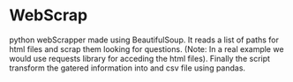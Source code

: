 # WebScrap

python webScrapper made using BeautifulSoup. It reads a list of paths for html files and scrap them looking for questions.
(Note: In a real example we would use requests library for acceding the html files). Finally the script transform the gatered information
into and csv file using pandas.
